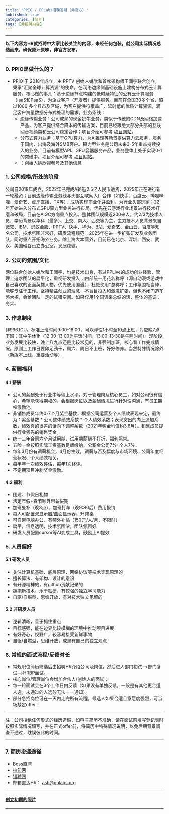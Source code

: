 ```yaml
---
title: "PPIO / PPLabs招聘答疑（非官方）"
published: true
categories: [简介]
tags: [非招聘内容]
---
```

<hr/>

**以下内容为HR就招聘中大家比较关注的内容，未经任何包装，就公司实际情况总结而来，确保原汁原味，非官方发布。**
<hr/>

### 0. PPIO是做什么的？

- PPIO 于 2018年成立，由 PPTV 创始人姚欣和首席架构师王闻宇联合创立，秉承“汇聚全球计算资源”的使命，在网络边缘侧基础设施上建构分布式云计算服务。核心做的事儿：基于边缘节点构建的低时延特征的公有云计算服务（IaaS和PaaS），为企业客户（开发者）提供服务。目前在全国30多个省，超过1000 多个县市及区域，为客户提供符覆盖广、延时低的优质计算资源，满足客户海量数据分布式处理的需求。业务条线：
    - 边缘传输业务：公司成熟的现金奶牛业务，类似于传统的CDN及网络加速产品，为客户提供综合降本的传输方案，目前已经跟绝大部分头部的互联网音视频类和云公司稳定合作；项目介绍可参考 [项目网站](https://ppio.cloud/)。
    - 分布式算力业务：基于GPU算力，为Ai推理等场景提供算力云服务，服务于国内、出海及海外SMB客户。算力型业务是公司未来3-5年重点持续投入的业务，目前有模型API、GPU容器服务产品，业务整体上处于实现0-1的突破中。项目介绍可参考 [项目网站](https://ppinfra.com/)。
    - ：[创始人姚欣视频号及其他信息](https://ppio-cloud.feishu.cn/wiki/Gkxwwr7PTi5CyDkysltcxpJgnsh?from=from_copylink)


### 1. 公司规模/所处的阶段

公司自2018年成立，2022年已完成A轮近2.5亿人民币融资，2025年正在进行新一轮融资；目前边缘传输业务线与头部互联网大厂合作（如快手、百度云、哔哩哔哩、爱奇艺、虎牙直播、TX等），成功实现商业化并盈利，为行业头部玩家；22年开始进入分布式GPU算力型业务进行布局，优先在云游戏行业场景进行技术打磨和破局，目前在AiGC方向重点投入。整体团队规模近200来人，约2/3为技术人员，学历背景以华科（最多）、上交、南大、西交等为主，主力技术人员背景来自微软、IBM、蚂蚁金服、PPTV、快手、华为、B站、爱奇艺、金山云、百度等知名公司，技术氛围非常好，研发流程规范；2025年在进一步扩张研发及业务团队，同时重点开拓海外业务。除上海大本营外，目前已在北京、深圳、西安、武汉、美国硅谷设立办公室，发展稳健。

### 2. 公司的氛围/文化

两位联合创始人姚欣和王闻宇，均是技术出身，有过PPLive的成功创业经验，管理上追求团队的扁平化，重视研发投入；内部统一用花名称呼（源自动漫或游戏中自己喜欢的正面英雄人物，优先使用国漫），杜绝使用*总称呼；工作氛围相当棒，能够专注于工作。坚持精益创业的理念，不盲目投入和激进扩张，但也不闭门造车憋大招，会给团队一定的试错空间。如果仅用1个词语来总结的话，整体的基调：务实。

### 3. 作息制度

非996.ICU。标准上班时间9:00-18:00，可以弹性1小时至10点上班，对应晚7点下班；其中午休1h（12:30-13:00为午饭时间，13:00-13:30是午睡时间）。现阶段业务发展比较快，晚上八九点还是比较常见的，非强制加班，核心看工作完成情况。原则上工作日要卯足劲干，周六、周日不上班，好好修养。当然特殊情况除外（新版本上线、重要活动等）.

### 4. 薪酬福利
#### 4.1 薪酬
- 公司的薪酬处于行业中等偏上水平。对于管理岗及核心员工，如对公司很有信心，希望能获得期权的，会根据岗位以及薪酬情况进行针对性沟通，有员工期权激励池。
- 非销售成员年终0-7个月奖金基数，根据公司运营及个人绩效表现来定，最终为：奖金基数 * 公司整体绩效系数 * 个人绩效系数；表现突出的向上追加系数，绩效真的很差的话向下调整系数（2021年奖金均值约3.8月）。销售成员提供行业领先的销售奖金。
- 统一三年合同六个月试用期，试用期薪酬不打折，福利照常。
- 五险一金按照实际工资基数足额缴纳，公积金公司7%+个人7%。
- 每年3月份有调薪机会，4月份生效，调薪与否及幅度与市场环境、公司年度经营状况、个人绩效相关。
- 每半年一次绩效评估，每年1次终评。
- 不定期项目冲刺奖金激励。
#### 4.2 福利
- 团建、节假日礼物
- 法定年假+春节额外带薪假期
- 加班餐补（晚8点）、加班打车（晚9:30后）费用报销
- 每人可配置双显示器/曲面显示器、升降桌
- 可自带电脑办公，有额外补贴（150元/人/月，不限时）
- 扁平，信息透明，技术氛围浓，团队氛围好
- 研发人员配置cursor等AI变成工具，鼓励上AI提效

### 5. 人员偏好
#### 5.1 研发人员
  - 关注计算机基础、底层原理、网络协议等技术实现原理的
  - 擅长算法、有架构、设计的意识
  - 有开源精神的，有github贡献记录的
  - 拥抱新技术，乐于钻研，有较强的独立学习能力
  - 自驱/自燃型，思维开放，有对技术独立见解的
#### 5.2 非研发人员
  - 逻辑清晰，善于抓住重点
  - 目标感强，能在边界比较模糊的环境中推动项目进展
  - 有好奇心，视野广，较容易接受新鲜事物
  - 自驱/自燃型，思维开放，成熟有自己的独立观点

### 6. 常规的面试流程/反馈时长

- 常规职位简历筛选后由招聘HR介绍公司及岗位，然后进入部门初试-->部门复试-->HRBP面试。
- 核心岗位/管理岗位会增加合伙人/创始人的面试；
- 每一轮面试会在3个工作日内反馈（如果没有单独反馈，一般是有其他更合适人选，未通过的人选恕无法一一通知）。
- 部分急招岗位可在一天内走完所有流程，候选人如果合适且意愿度强烈，可当场敲定offer！

<hr>

注：公司拒绝任何形式的经历造假，如电子简历不准确，请在面试前填写登记表时按照实际情况填写，并在正式offer前，将简历中特殊情况说明，以免后期背景调查不通过，耽误彼此的时间。

<hr>

### 7. 简历投递途径
- [Boss直聘](https://www.zhipin.com/gongsir/5ba2ae5248837b0d1n192Nq0FQ~~.html?ka=company-jobs)
- [拉勾网](https://www.lagou.com/gongsi/j443505.html)
- [猎聘网](https://www.liepin.com/company/9566183)
- 邮箱直达HR： ash@pplabs.org


<hr>

#### [创立初期的照片](https://www.ashma.info/2019/03/02/pic-of-PPLabs/)

<hr>
